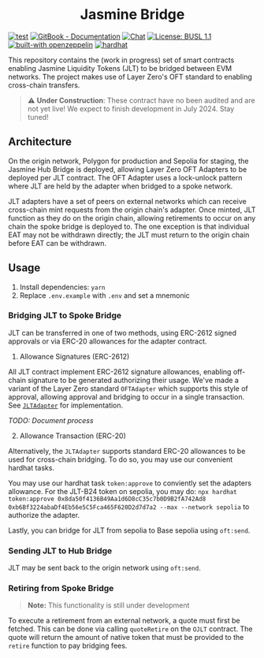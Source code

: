 <h1 align="center">Jasmine Bridge</h1>

[![test](https://github.com/Jasmine-Energy/jasmine-bridge/actions/workflows/test.yml/badge.svg)](https://github.com/Jasmine-Energy/jasmine-bridge/actions/workflows/test.yml)
[![GitBook - Documentation](https://img.shields.io/badge/GitBook-Documentation-orange?logo=gitbook&logoColor=white)](https://docs.jasmine.energy/)
[![Chat](https://img.shields.io/discord/1012757430779789403)](https://discord.gg/bcGUebezJb)
[![License: BUSL 1.1](https://img.shields.io/badge/License-BUSL%201.1-blue.svg)](./LICENSE)
[![built-with openzeppelin](https://img.shields.io/badge/built%20with-OpenZeppelin-3677FF)](https://docs.openzeppelin.com/)
[![hardhat](https://hardhat.org/buidler-plugin-badge.svg)](https://hardhat.org)

This repository contains the (work in progress) set of smart contracts enabling Jasmine Liquidity Tokens (JLT) to be bridged between EVM networks. The project makes use of Layer Zero's OFT standard to enabling cross-chain transfers.

> :warning: **Under Construction**: These contract have no been audited and are not yet live! We expect to finish development in July 2024. Stay tuned!

## Architecture

On the origin network, Polygon for production and Sepolia for staging, the Jasmine Hub Bridge is deployed, allowing Layer Zero OFT Adapters to be deployed per JLT contract. The OFT Adapter uses a lock-unlock pattern where JLT are held by the adapter when bridged to a spoke network.

JLT adapters have a set of peers on external networks which can receive cross-chain mint requests from the origin chain's adapter. Once minted, JLT function as they do on the origin chain, allowing retirements to occur on any chain the spoke bridge is deployed to. The one exception is that individual EAT may not be withdrawn directly; the JLT must return to the origin chain before EAT can be withdrawn.

## Usage

1. Install dependencies: `yarn`
2. Replace `.env.example` with `.env` and set a mnemonic

### Bridging JLT to Spoke Bridge

JLT can be transferred in one of two methods, using ERC-2612 signed approvals or via ERC-20 allowances for the adapter contract.

1. Allowance Signatures (ERC-2612)

All JLT contract implement ERC-2612 signature allowances, enabling off-chain signature to be generated authorizing their usage. We've made a variant of the Layer Zero standard `OFTAdapter` which supports this style of approval, allowing approval and bridging to occur in a single transaction. See [`JLTAdapter`](./contracts/extensions/JLTAdapter.sol) for implementation.

_TODO: Document process_

2. Allowance Transaction (ERC-20)

Alternatively, the `JLTAdapter` supports standard ERC-20 allowances to be used for cross-chain bridging. To do so, you may use our convenient hardhat tasks.

You may use our hardhat task `token:approve` to conviently set the adapters allowance. For the JLT-B24 token on sepolia, you may do: `npx hardhat token:approve 0x8da50f4136B49Aa1d6D8cC35c7b0D9B2fA742Ad8 0xb6Bf3224abaDf4Eb56e5C5Fca465F620D2d7d7a2 --max --network sepolia` to authorize the adapter.

Lastly, you can bridge for JLT from sepolia to Base sepolia using `oft:send`.

### Sending JLT to Hub Bridge

JLT may be sent back to the origin network using `oft:send`.

### Retiring from Spoke Bridge

> **Note:** This functionality is still under development

To execute a retirement from an external network, a quote must first be fetched. This can be done via calling `quoteRetire` on the `OJLT` contract. The quote will return the amount of native token that must be provided to the `retire` function to pay bridging fees.

